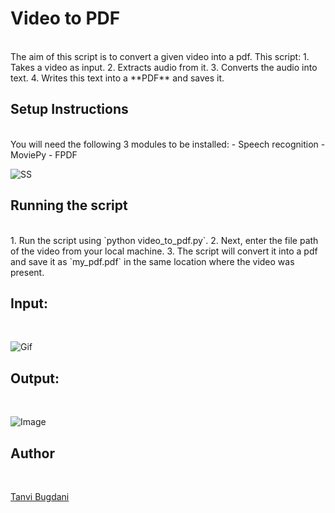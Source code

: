 # Video to PDF
<br/>
The aim of this script is to convert a given video into a pdf.
This script:
1. Takes a video as input.
2. Extracts audio from it.
3. Converts the audio into text.
4. Writes this text into a **PDF** and saves it.

## Setup Instructions
<br/>
You will need the following 3 modules to be installed:
- Speech recognition
- MoviePy
- FPDF

![SS](https://imgur.com/2hkjIky.png)

## Running the script
<br/>
1. Run the script using `python video_to_pdf.py`.
2. Next, enter the file path of the video from your local machine.
3. The script will convert it into a pdf and save it as `my_pdf.pdf` in the same location where the video was present.

## Input:
<br/>

![Gif](https://imgur.com/UPuFi4P.gif)

## Output:
<br/>

![Image](https://imgur.com/sRmEiSg.png)

## Author
<br/>

[Tanvi Bugdani](https://github.com/tanvi355)
